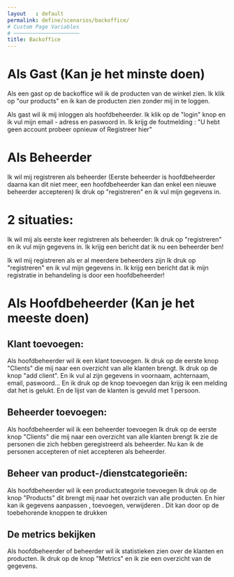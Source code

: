 ```yaml
---
layout   : default
permalink: define/scenarios/backoffice/
# Custom Page Variables
# ─────────────────────
title: Backoffice
---
```


# Als Gast (Kan je het minste doen) # 
Als een gast op de backoffice wil ik de producten van de winkel zien.
Ik klik op "our products" en ik kan de producten zien zonder mij in te loggen.

Als gast wil ik mij inloggen als hoofdbeheerder.
Ik klik op de "login" knop 
en ik vul mijn email - adress en paswoord in.
Ik krijg de foutmelding : "U hebt geen account
probeer opnieuw of Registreer hier"

# Als Beheerder # 
Ik wil mij registreren als beheerder (Eerste beheerder is hoofdbeheerder daarna kan dit niet meer, een hoofdbeheerder kan dan enkel een nieuwe beheerder accepteren)
Ik druk op "registreren" en ik vul mijn gegevens in.

# 2 situaties: #
Ik wil mij als eerste keer registreren als beheerder:
Ik druk op "registreren" en ik vul mijn gegevens in.
Ik krijg een bericht dat ik nu een beheerder ben!

Ik wil mij registreren als er al meerdere beheerders zijn
Ik druk op "registreren" en ik vul mijn gegevens in.
Ik krijg een bericht dat ik mijn registratie in behandeling is door een hoofdbeheerder!

# Als Hoofdbeheerder (Kan je het meeste doen) # 
## Klant toevoegen: ##
Als hoofdbeheerder wil ik een klant toevoegen.
Ik druk op de eerste knop "Clients" die mij naar een overzicht van alle klanten brengt.
Ik druk op de knop "add client".
En ik vul al zijn gegevens in voornaam, achternaam, email, paswoord...
En ik druk op de knop toevoegen dan krijg ik een melding dat het is gelukt.
En de lijst van de klanten is gevuld met 1 persoon.

## Beheerder toevoegen: ##
Als hoofdbeheerder wil ik een beheerder toevoegen
Ik druk op de eerste knop "Clients" die mij naar een overzicht van alle klanten brengt
Ik zie de personen die zich hebben geregistreerd als beheerder.
Nu kan ik de personen accepteren of niet accepteren als beheerder.

## Beheer van product-/dienstcategorieën: ##
Als hoofdbeheerder wil ik een productcategorie toevoegen
Ik druk op de knop "Products" dit brengt mij naar het overzich van alle producten.
En hier kan ik gegevens aanpassen , toevoegen, verwijderen .
Dit kan door op de toebehorende knoppen te drukken

## De metrics bekijken ##
Als hoofdbeheerder of beheerder wil ik statistieken zien over de klanten en producten.
Ik druk op de knop "Metrics" en ik zie een overzicht van de gegevens.
